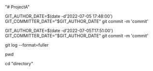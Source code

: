 "# ProjectA" 

GIT_AUTHOR_DATE=$(date -d'2022-07-05 17:48:00') GIT_COMMITTER_DATE="$GIT_AUTHOR_DATE" git commit -m 'commit'

GIT_AUTHOR_DATE=$(date -d'2022-07-05T17:51:00') GIT_COMMITTER_DATE="$GIT_AUTHOR_DATE" git commit -m 'commit'

git log --format=fuller

pwd

cd "directory"
